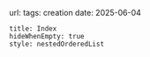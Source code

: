 ---
---
url:
tags: 
creation date: 2025-06-04

```table-of-contents
title: Index
hideWhenEmpty: true
style: nestedOrderedList
```


